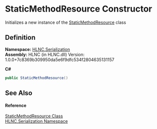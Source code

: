 # StaticMethodResource Constructor


Initializes a new instance of the <a href="T_HLNC_Serialization_StaticMethodResource">StaticMethodResource</a> class



## Definition
**Namespace:** <a href="N_HLNC_Serialization">HLNC.Serialization</a>  
**Assembly:** HLNC (in HLNC.dll) Version: 1.0.0+7c8369b309950da5e6f9dfc534f2804635131157

**C#**
``` C#
public StaticMethodResource()
```



## See Also


#### Reference
<a href="T_HLNC_Serialization_StaticMethodResource">StaticMethodResource Class</a>  
<a href="N_HLNC_Serialization">HLNC.Serialization Namespace</a>  

